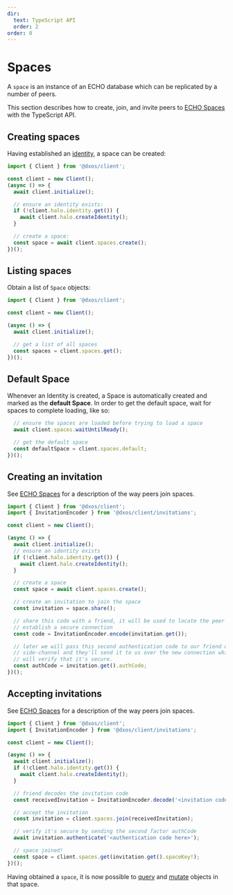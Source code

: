 ```yaml
---
dir:
  text: TypeScript API
  order: 2
order: 0
---
```


# Spaces

A `space` is an instance of an ECHO database which can be replicated by a number of peers.

This section describes how to create, join, and invite peers to [ECHO Spaces](../#spaces) with the TypeScript API.

## Creating spaces

Having established an [identity](../../halo/typescript.md), a space can be created:

```ts file=./snippets/create-space.ts#L5-
import { Client } from '@dxos/client';

const client = new Client();
(async () => {
  await client.initialize();

  // ensure an identity exists:
  if (!client.halo.identity.get()) {
    await client.halo.createIdentity();
  }

  // create a space:
  const space = await client.spaces.create();
})();
```

## Listing spaces

Obtain a list of `Space` objects:

```ts file=./snippets/query-spaces.ts#L5-
import { Client } from '@dxos/client';

const client = new Client();

(async () => {
  await client.initialize();

  // get a list of all spaces
  const spaces = client.spaces.get();
})();
```

## Default Space

Whenever an Identity is created, a Space is automatically created and marked as the **default Space**. In order to get the default space, wait for spaces to complete loading, like so:

```ts file=./snippets/default-space.ts#L10-
  // ensure the spaces are loaded before trying to load a space
  await client.spaces.waitUntilReady();

  // get the default space
  const defaultSpace = client.spaces.default;
})();
```

## Creating an invitation

See [ECHO Spaces](../#spaces) for a description of the way peers join spaces.

```ts file=./snippets/invite-to-space.ts#L5-
import { Client } from '@dxos/client';
import { InvitationEncoder } from '@dxos/client/invitations';

const client = new Client();

(async () => {
  await client.initialize();
  // ensure an identity exists
  if (!client.halo.identity.get()) {
    await client.halo.createIdentity();
  }

  // create a space
  const space = await client.spaces.create();

  // create an invitation to join the space
  const invitation = space.share();

  // share this code with a friend, it will be used to locate the peer and
  // establish a secure connection
  const code = InvitationEncoder.encode(invitation.get());

  // later we will pass this second authentication code to our friend over a
  // side-channel and they'll send it to us over the new connection which
  // will verify that it's secure.
  const authCode = invitation.get().authCode;
})();
```

## Accepting invitations

See [ECHO Spaces](../#spaces) for a description of the way peers join spaces.

```ts file=./snippets/join-space.ts#L5-
import { Client } from '@dxos/client';
import { InvitationEncoder } from '@dxos/client/invitations';

const client = new Client();

(async () => {
  await client.initialize();
  if (!client.halo.identity.get()) {
    await client.halo.createIdentity();
  }

  // friend decodes the invitation code
  const receivedInvitation = InvitationEncoder.decode('<invitation code here>');

  // accept the invitation
  const invitation = client.spaces.join(receivedInvitation);

  // verify it's secure by sending the second factor authCode
  await invitation.authenticate('<authentication code here>');

  // space joined!
  const space = client.spaces.get(invitation.get().spaceKey!);
})();
```

Having obtained a `space`, it is now possible to [query](./queries.md) and [mutate](./mutations.md) objects in that space.
